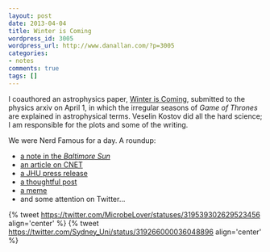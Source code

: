 ```yaml
---
layout: post
date: 2013-04-04
title: Winter is Coming
wordpress_id: 3005
wordpress_url: http://www.danallan.com/?p=3005
categories:
- notes
comments: true
tags: []
---
```

I coauthored an astrophysics paper, [Winter is Coming](http://arxiv.org/pdf/1304.0445v1.pdf), submitted to the physics arxiv on April 1, in which the irregular seasons of _Game of Thrones_ are explained in astrophysical terms. Veselin Kostov did all the hard science; I am responsible for the plots and some of the writing.

We were Nerd Famous for a day. A roundup:

* [a note in the _Baltimore Sun_](http://articles.baltimoresun.com/2013-06-11/entertainment/bal-game-of-thrones-weird-weather-seasons-20130611_1_thrones-westeros-hopkins-students)
* [an article on CNET](http://news.cnet.com/8301-17938_105-57589223-1/scientists-dissect-the-weather-in-game-of-thrones/)
* [a JHU press release](http://hub.jhu.edu/2013/06/11/game-of-thrones-season-hypothesis)
* [a thoughtful post](http://www.mikebrotherton.com/2013/04/03/game-of-thrones-astronomy-by-astronomers/)
* [a meme](http://www.itsokaytobesmart.com/post/47045975478/scientists-determine-that-the-weirdness-of-seasons)
* and some attention on Twitter...

{% tweet https://twitter.com/MicrobeLover/statuses/319539302629523456 align='center' %}
{% tweet https://twitter.com/Sydney_Uni/status/319266000036048896 align='center' %}
